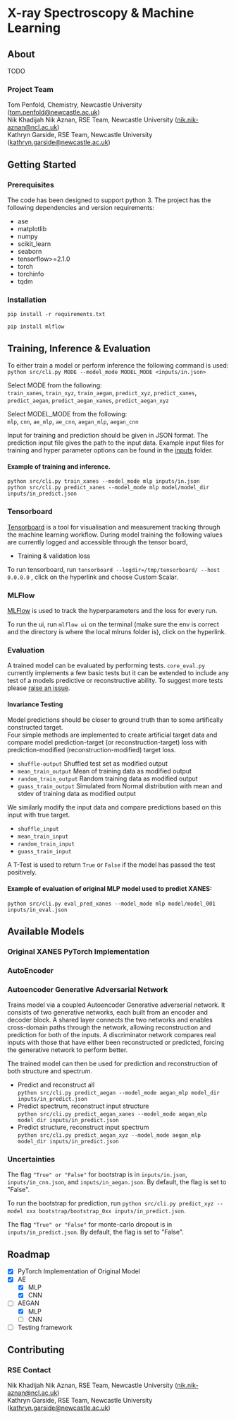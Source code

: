 
# X-ray Spectroscopy & Machine Learning

## About

TODO

### Project Team
Tom Penfold, Chemistry, Newcastle University  ([tom.penfold@newcastle.ac.uk](mailto:tom.penfold@newcastle.ac.uk))  
Nik Khadijah Nik Aznan, RSE Team, Newcastle University  ([nik.nik-aznan@ncl.ac.uk](mailto:nik.nik-aznan@ncl.ac.uk))  
Kathryn Garside, RSE Team, Newcastle University ([kathryn.garside@newcastle.ac.uk](mailto:kathryn.garside@newcastle.ac.uk))


## Getting Started

### Prerequisites
The code has been designed to support python 3. The project has the following dependencies and version requirements:

- ase
- matplotlib
- numpy
- scikit_learn
- seaborn
- tensorflow>=2.1.0
- torch
- torchinfo
- tqdm


### Installation

```
pip install -r requirements.txt
```
```
pip install mlflow
```

## Training, Inference & Evaluation

To either train a model or perform inference the following command is used:  
```python src/cli.py MODE --model_mode MODEL_MODE <inputs/in.json>```

Select MODE from the following:  
`train_xanes`, `train_xyz`, `train_aegan`, `predict_xyz`, `predict_xanes`, `predict_aegan`, `predict_aegan_xanes`, `predict_aegan_xyz` 

Select MODEL_MODE from the following:  
`mlp`, `cnn`, `ae_mlp`, `ae_cnn`, `aegan_mlp`, `aegan_cnn`

Input for training and prediction should be given in JSON format. The prediction input file gives the path to the input data. Example input files for training and hyper parameter options can be found in the [inputs](https://github.com/NewcastleRSE/xray-spectroscopy-ml/tree/main/inputs) folder.

#### Example of training and inference. 
```python src/cli.py train_xanes --model_mode mlp inputs/in.json```  
```python src/cli.py predict_xanes --model_mode mlp model/model_dir inputs/in_predict.json```


### Tensorboard

[Tensorboard](https://www.tensorflow.org/tensorboard/get_started) is a tool for visualisation and measurement tracking through the machine learning workflow. During model training the following values are currently logged and accessible through the tensor board,
- Training & validation loss

To run tensorboard, run ```tensorboard --logdir=/tmp/tensorboard/ --host 0.0.0.0``` , click on the hyperlink and choose Custom Scalar.

### MLFlow

[MLFlow](https://mlflow.org) is used to track the hyperparameters and the loss for every run.

To run the ui, run ```mlflow ui``` on the terminal (make sure the env is correct and the directory is where the local mlruns folder is), click on the hyperlink.

### Evaluation 

A trained model can be evaluated by performing tests. ```core_eval.py``` currently implements a few basic tests but it can be extended to include any test of a models predictive or reconstructive ability. To suggest more tests please [raise an issue](https://github.com/NewcastleRSE/xray-spectroscopy-ml/issues).

#### Invariance Testing

Model predictions should be closer to ground truth than to some artifically constructed target.  
Four simple methods are implemented to create artificial target data and compare model prediction-target (or reconstruction-target) loss with prediction-modified (reconstruction-modified) target loss.

- ```shuffle-output``` Shuffled test set as modified output
- ```mean_train_output``` Mean of training data as modified output
- ```random_train_output``` Random training data as modified output
- ```guass_train_output``` Simulated from Normal distribution with mean and stdev of training data as modified output

We similarly modify the input data and compare predictions based on this input with true target.

- ```shuffle_input``` 
- ```mean_train_input``` 
- ```random_train_input``` 
- ```guass_train_input``` 

A T-Test is used to return ```True``` or ```False``` if the model has passed the test positively.


#### Example of evaluation of original MLP model used to predict XANES:

```python src/cli.py eval_pred_xanes --model_mode mlp model/model_001 inputs/in_eval.json```


## Available Models

### Original XANES PyTorch Implementation

<!---
To run the mlp version call ```model, score = train_mlp(... )``` in the ```core_learn.py``` and run ```python cli.py learn in.json```.

To run the cnn version call ```model, score = train_cnn(... )``` in the ```core_learn.py``` and run ```python cli.py learn in_cnn.json```.
--->

### AutoEncoder

<!---
To run the basic AutoEncoder to train xanes :
```python src/cli_ae.py train_xanes inputs/in_cnn.json```
and run ```python src/cli_ae.py predict_xyz model/model_0xx inputs/in_predict.json``` to run the test.

To run the basic AutoEncoder to train xyz :
```python src/cli_ae.py train_xyz inputs/in_cnn.json```
and run ```python src/cli_ae.py predict_xanes model/model_0xx inputs/in_predict.json``` to run the test.

--->

### Autoencoder Generative Adversarial Network
Trains model via a coupled Autoencoder Generative adverserial network. It consists of two generative networks, each built from an encoder and decoder block. A shared layer connects the two networks and enables cross-domain paths through the network, allowing reconstruction and prediction for both of the inputs. A discriminator network compares real inputs with those that have either been reconstructed or predicted, forcing the generative network to perform better.

The trained model can then be used for prediction and reconstruction of both structure and spectrum. 

- Predict and reconstruct all  
```python src/cli.py predict_aegan --model_mode aegan_mlp model_dir inputs/in_predict.json```  
- Predict spectrum, reconstruct input structure  
```python src/cli.py predict_aegan_xanes --model_mode aegan_mlp model_dir inputs/in_predict.json```  
- Predict structure, reconstruct input spectrum  
```python src/cli.py predict_aegan_xyz --model_mode aegan_mlp model_dir inputs/in_predict.json```  

<!---
A general layer in the model is MLP consisting of a linear layer, batch norm layer, activation. 

Example model parameters can be found in `in_aegan.json`. The user can specify hidden size of linear layers (*hidden_size*), dropout (*dropout*), the number of hidden layers in the encoder-decoder (*n_hl_gen*), shared (*n_hl_shared*) and discriminator (*n_nl_dis*) networks, activation function (*activation*), loss function for the generative (*loss_gen*) and discriminator (*loss_dis*) networks, learning rates (*lr_gen* and *lr_dis*).
--->

### Uncertainties

The flag ```"True" or "False"``` for bootstrap is in ```inputs/in.json```, ```inputs/in_cnn.json```, and ```inputs/in_aegan.json```. By default, the flag is set to "False".

To run the bootstrap for prediction, run ```python src/cli.py predict_xyz --model xxx bootstrap/bootstrap_0xx inputs/in_predict.json```.

The flag ```"True" or "False"``` for monte-carlo dropout is in ```inputs/in_predict.json```. By default, the flag is set to "False".



## Roadmap

- [x] PyTorch Implementation of Original Model 
- [x] AE
	- [x] MLP
	- [x] CNN
- [ ] AEGAN
	- [x] MLP
	- [ ] CNN
- [ ] Testing framework  

## Contributing


### RSE Contact
Nik Khadijah Nik Aznan, RSE Team, Newcastle University  ([nik.nik-aznan@ncl.ac.uk](mailto:nik.nik-aznan@ncl.ac.uk))  
Kathryn Garside, RSE Team, Newcastle University ([kathryn.garside@newcastle.ac.uk](mailto:kathryn.garside@newcastle.ac.uk))


<!---
### Main Branch
Protected and can only be pushed to via pull requests. Should be considered stable and a representation of production code.

### Dev Branch
Should be considered fragile, code should compile and run but features may be prone to errors.

### Feature Branches
A branch per feature being worked on.

https://nvie.com/posts/a-successful-git-branching-model/




## License

## Citiation

Please cite the associated papers for this work if you use this code:

```
@article{xxx2021paper,
  title={Title},
  author={Author},
  journal={arXiv},
  year={2021}
}
```
## Acknowledgements
This work was funded by a grant from the UK Research Councils, EPSRC grant ref. EP/L012345/1, “Example project title, please update”.

--->
